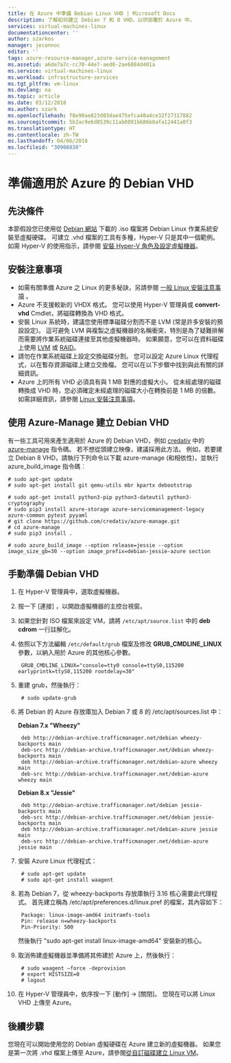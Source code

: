 ```yaml
---
title: 在 Azure 中準備 Debian Linux VHD | Microsoft Docs
description: 了解如何建立 Debian 7 和 8 VHD，以供部署於 Azure 中。
services: virtual-machines-linux
documentationcenter: ''
author: szarkos
manager: jeconnoc
editor: ''
tags: azure-resource-manager,azure-service-management
ms.assetid: a6de7a7c-cc70-44e7-aed0-2ae6884d401a
ms.service: virtual-machines-linux
ms.workload: infrastructure-services
ms.tgt_pltfrm: vm-linux
ms.devlang: na
ms.topic: article
ms.date: 03/12/2018
ms.author: szark
ms.openlocfilehash: f8e98ae823d03dae475efca48a4ce32f27317882
ms.sourcegitcommit: 5b2ac9e6d8539c11ab0891b686b8afa12441a8f3
ms.translationtype: HT
ms.contentlocale: zh-TW
ms.lasthandoff: 04/06/2018
ms.locfileid: "30908838"
---
```

# <a name="prepare-a-debian-vhd-for-azure"></a>準備適用於 Azure 的 Debian VHD
## <a name="prerequisites"></a>先決條件
本節假設您已使用從 [Debian 網站](https://www.debian.org/distrib/) 下載的 .iso 檔案將 Debian Linux 作業系統安裝至虛擬硬碟。 可建立 .vhd 檔案的工具有多種，Hyper-V 只是其中一個範例。 如需 Hyper-V 的使用指示，請參閱 [安裝 Hyper-V 角色及設定虛擬機器](https://technet.microsoft.com/library/hh846766.aspx)。

## <a name="installation-notes"></a>安裝注意事項
* 如需有關準備 Azure 之 Linux 的更多秘訣，另請參閱 [一般 Linux 安裝注意事項](create-upload-generic.md#general-linux-installation-notes) 。
* Azure 不支援較新的 VHDX 格式。 您可以使用 Hyper-V 管理員或 **convert-vhd** Cmdlet，將磁碟轉換為 VHD 格式。
* 安裝 Linux 系統時，建議您使用標準磁碟分割而不是 LVM (常是許多安裝的預設設定)。 這可避免 LVM 與複製之虛擬機器的名稱衝突，特別是為了疑難排解而需要將作業系統磁碟連接至其他虛擬機器時。 如果願意，您可以在資料磁碟上使用 [LVM](configure-lvm.md?toc=%2fazure%2fvirtual-machines%2flinux%2ftoc.json) 或 [RAID](configure-raid.md?toc=%2fazure%2fvirtual-machines%2flinux%2ftoc.json)。
* 請勿在作業系統磁碟上設定交換磁碟分割。 您可以設定 Azure Linux 代理程式，以在暫存資源磁碟上建立交換檔。 您可以在以下步驟中找到與此有關的詳細資訊。
* Azure 上的所有 VHD 必須具有與 1 MB 對應的虛擬大小。 從未經處理的磁碟轉換成 VHD 時，您必須確定未經處理的磁碟大小在轉換前是 1 MB 的倍數。 如需詳細資訊，請參閱 [Linux 安裝注意事項](create-upload-generic.md#general-linux-installation-notes)。

## <a name="use-azure-manage-to-create-debian-vhds"></a>使用 Azure-Manage 建立 Debian VHD
有一些工具可用來產生適用於 Azure 的 Debian VHD，例如 [credativ](http://www.credativ.com/) 中的 [azure-manage](https://github.com/credativ/azure-manage) 指令碼。 若不想從頭建立映像，建議採用此方法。 例如，若要建立 Debian 8 VHD，請執行下列命令以下載 azure-manage (和相依性)，並執行 azure_build_image 指令碼︰

    # sudo apt-get update
    # sudo apt-get install git qemu-utils mbr kpartx debootstrap

    # sudo apt-get install python3-pip python3-dateutil python3-cryptography
    # sudo pip3 install azure-storage azure-servicemanagement-legacy azure-common pytest pyyaml
    # git clone https://github.com/credativ/azure-manage.git
    # cd azure-manage
    # sudo pip3 install .

    # sudo azure_build_image --option release=jessie --option image_size_gb=30 --option image_prefix=debian-jessie-azure section


## <a name="manually-prepare-a-debian-vhd"></a>手動準備 Debian VHD
1. 在 Hyper-V 管理員中，選取虛擬機器。
2. 按一下 [連接]  ，以開啟虛擬機器的主控台視窗。
3. 如果您針對 ISO 檔案來設定 VM，請將 `/etc/apt/source.list` 中的 **deb cdrom** 一行註解化。
4. 依照以下方法編輯 `/etc/default/grub` 檔案及修改 **GRUB_CMDLINE_LINUX** 參數，以納入用於 Azure 的其他核心參數。
   
        GRUB_CMDLINE_LINUX="console=tty0 console=ttyS0,115200 earlyprintk=ttyS0,115200 rootdelay=30"
5. 重建 grub，然後執行：
   
        # sudo update-grub
6. 將 Debian 的 Azure 存放庫加入 Debian 7 或 8 的 /etc/apt/sources.list 中：
   
    **Debian 7.x "Wheezy"**
   
        deb http://debian-archive.trafficmanager.net/debian wheezy-backports main
        deb-src http://debian-archive.trafficmanager.net/debian wheezy-backports main
        deb http://debian-archive.trafficmanager.net/debian-azure wheezy main
        deb-src http://debian-archive.trafficmanager.net/debian-azure wheezy main

    **Debian 8.x "Jessie"**

        deb http://debian-archive.trafficmanager.net/debian jessie-backports main
        deb-src http://debian-archive.trafficmanager.net/debian jessie-backports main
        deb http://debian-archive.trafficmanager.net/debian-azure jessie main
        deb-src http://debian-archive.trafficmanager.net/debian-azure jessie main


1. 安裝 Azure Linux 代理程式：
   
        # sudo apt-get update
        # sudo apt-get install waagent
2. 若為 Debian 7，從 wheezy-backports 存放庫執行 3.16 核心需要此代理程式。 首先建立稱為 /etc/apt/preferences.d/linux.pref 的檔案，其內容如下：
   
        Package: linux-image-amd64 initramfs-tools
        Pin: release n=wheezy-backports
        Pin-Priority: 500
   
    然後執行 "sudo apt-get install linux-image-amd64" 安裝新的核心。
3. 取消佈建虛擬機器並準備將其佈建於 Azure 上，然後執行：
   
        # sudo waagent –force -deprovision
        # export HISTSIZE=0
        # logout
4. 在 Hyper-V 管理員中，依序按一下 [動作] -> [關閉]。 您現在可以將 Linux VHD 上傳至 Azure。

## <a name="next-steps"></a>後續步驟
您現在可以開始使用您的 Debian 虛擬硬碟在 Azure 建立新的虛擬機器。 如果您是第一次將 .vhd 檔案上傳至 Azure，請參閱[從自訂磁碟建立 Linux VM](upload-vhd.md#option-1-upload-a-vhd)。

